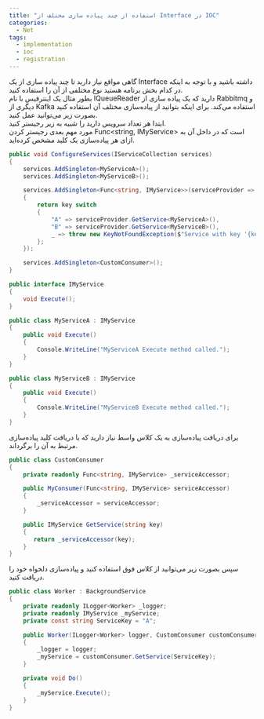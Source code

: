 ```yaml
---
title: "استفاده از چند پیاده سازی مختلف از Interface در IOC"
categories:
  - Net
tags:
  - implementation
  - ioc
  - registration
---
```


گاهی مواقع نیاز دارید تا چند پیاده سازی از یک Interface داشته باشید و با توجه به اینکه در کدام بخش برنامه هستید نوع مختلفی از آن را استفاده کنید.  
بطور مثال یک اینترفیس با نام IQueueReader دارید که یک پیاده سازی از Rabbitmq و دیگری از Kafka استفاده می‌کند. برای اینکه بتوانید از پیاده‌سازی مختلف آن استفاده کنید بصورت زیر می‌توانید عمل کنید.  
ابتدا هر تعداد سرویس دارید را شبیه به زیر رجیستر کنید.  
مورد مهم بعدی رجیستر کردن Func<string, IMyService> است که در داخل آن به ازای هر پیاده‌سازی یک کلید مشخص کرده‌اید.  

```csharp
public void ConfigureServices(IServiceCollection services)
{
    services.AddSingleton<MyServiceA>();
    services.AddSingleton<MyServiceB>();

    services.AddSingleton<Func<string, IMyService>>(serviceProvider => key =>
    {
        return key switch
        {
            "A" => serviceProvider.GetService<MyServiceA>(),
            "B" => serviceProvider.GetService<MyServiceB>(),
            _ => throw new KeyNotFoundException($"Service with key '{key}' is not registered.")
        };
    });

    services.AddSingleton<CustomConsumer>();
}
```

```csharp
public interface IMyService
{
    void Execute();
}

public class MyServiceA : IMyService
{
    public void Execute()
    {
        Console.WriteLine("MyServiceA Execute method called.");
    }
}

public class MyServiceB : IMyService
{
    public void Execute()
    {
        Console.WriteLine("MyServiceB Execute method called.");
    }
}
```


برای دریافت پیاده‌سازی به یک کلاس واسط نیاز دارید که با دریافت کلید پیاده‌سازی مرتبط به آن را برگرداند.  

```csharp
public class CustomConsumer
{
    private readonly Func<string, IMyService> _serviceAccessor;

    public MyConsumer(Func<string, IMyService> serviceAccessor)
    {
        _serviceAccessor = serviceAccessor;
    }

    public IMyService GetService(string key)
    {
       return _serviceAccessor(key);
    }
}
```

سپس بصورت زیر می‌توانید از کلاس فوق استفاده کنید و پیاده‌سازی دلخواه خود را دریافت کنید.  

```csharp
public class Worker : BackgroundService
{
    private readonly ILogger<Worker> _logger;
    private readonly IMyService _myService;
    private const string ServiceKey = "A";

    public Worker(ILogger<Worker> logger, CustomConsumer customConsumer)
    {
        _logger = logger;
        _myService = customConsumer.GetService(ServiceKey);
    }

    private void Do()
    {
        _myService.Execute();
    }
}
```